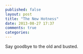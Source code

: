 ```yaml
---
published: false
layout: post
title: "The New Hotness"
date: 2013-08-27 17:37
comments: true
categories: 
---
```

Say goodbye to the old and busted.
